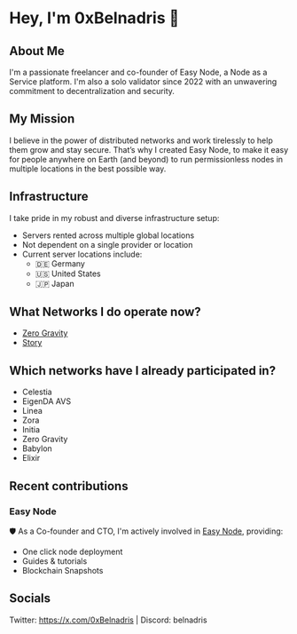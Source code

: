 # Hey, I'm 0xBelnadris 👋

## About Me 
I'm a passionate freelancer and co-founder of Easy Node, a Node as a Service platform. I'm also a solo validator since 2022 with an unwavering commitment to decentralization and security.

## My Mission
I believe in the power of distributed networks and work tirelessly to help them grow and stay secure. That’s why I created Easy Node, to make it easy for people anywhere on Earth (and beyond) to run permissionless nodes in multiple locations in the best possible way.

## Infrastructure
I take pride in my robust and diverse infrastructure setup:
- Servers rented across multiple global locations
- Not dependent on a single provider or location
- Current server locations include:
  - 🇩🇪 Germany
  - 🇺🇸 United States 
  - 🇯🇵 Japan

## What Networks I do operate now?
- [Zero Gravity](https://testnet.0g.explorers.guru/validator/0gvaloper1qj27kvd4cqjdsk9s4ulmfuqt2cryrezpx5xmy7) 
- [Story](https://testnet.story.explorers.guru/validator/794C456D528665E0BEFAAA07A1CFFEB9513921F2)

## Which networks have I already participated in?
- Celestia
- EigenDA AVS
- Linea
- Zora
- Initia
- Zero Gravity
- Babylon
- Elixir

## Recent contributions
### Easy Node 
🛡️ As a Co-founder and CTO, I'm actively involved in [Easy Node](https://app.easy-node.xyz/), providing:
- One click node deployment
- Guides & tutorials
- Blockchain Snapshots

## Socials
Twitter: https://x.com/0xBelnadris | 
Discord: belnadris
